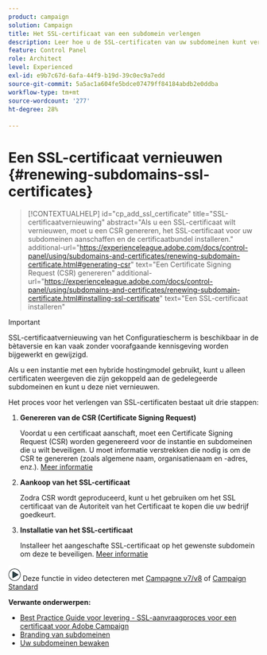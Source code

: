 ```yaml
---
product: campaign
solution: Campaign
title: Het SSL-certificaat van een subdomein verlengen
description: Leer hoe u de SSL-certificaten van uw subdomeinen kunt verlengen.
feature: Control Panel
role: Architect
level: Experienced
exl-id: e9b7c67d-6afa-44f9-b19d-39c0ec9a7edd
source-git-commit: 5a5ac1a604fe5bdce07479ff84184abdb2e0ddba
workflow-type: tm+mt
source-wordcount: '277'
ht-degree: 28%

---
```


# Een SSL-certificaat vernieuwen {#renewing-subdomains-ssl-certificates}

>[!CONTEXTUALHELP]
>id="cp_add_ssl_certificate"
>title="SSL-certificaatvernieuwing"
>abstract="Als u een SSL-certificaat wilt vernieuwen, moet u een CSR genereren, het SSL-certificaat voor uw subdomeinen aanschaffen en de certificaatbundel installeren."
>additional-url="https://experienceleague.adobe.com/docs/control-panel/using/subdomains-and-certificates/renewing-subdomain-certificate.html#generating-csr" text="Een Certificate Signing Request (CSR) genereren"
>additional-url="https://experienceleague.adobe.com/docs/control-panel/using/subdomains-and-certificates/renewing-subdomain-certificate.html#installing-ssl-certificate" text="Een SSL-certificaat installeren"

>[!IMPORTANT]
>
>SSL-certificaatvernieuwing van het Configuratiescherm is beschikbaar in de bètaversie en kan vaak zonder voorafgaande kennisgeving worden bijgewerkt en gewijzigd.
>
>Als u een instantie met een hybride hostingmodel gebruikt, kunt u alleen certificaten weergeven die zijn gekoppeld aan de gedelegeerde subdomeinen en kunt u deze niet vernieuwen.

Het proces voor het verlengen van SSL-certificaten bestaat uit drie stappen:

1. **Genereren van de CSR (Certificate Signing Request)**

   Voordat u een certificaat aanschaft, moet een Certificate Signing Request (CSR) worden gegenereerd voor de instantie en subdomeinen die u wilt beveiligen.  U moet informatie verstrekken die nodig is om de CSR te genereren (zoals algemene naam, organisatienaam en -adres, enz.). [Meer informatie](generate-csr.md)

1. **Aankoop van het SSL-certificaat**

   Zodra CSR wordt geproduceerd, kunt u het gebruiken om het SSL certificaat van de Autoriteit van het Certificaat te kopen die uw bedrijf goedkeurt.

1. **Installatie van het SSL-certificaat**

   Installeer het aangeschafte SSL-certificaat op het gewenste subdomein om deze te beveiligen. [Meer informatie](install-ssl-certificate.md)

![](assets/do-not-localize/how-to-video.png) Deze functie in video detecteren met [Campagne v7/v8](https://experienceleague.adobe.com/docs/campaign-classic-learn/control-panel/subdomains-and-certificates/adding-ssl-certificates.html#subdomains-and-certificates) of [Campaign Standard](https://experienceleague.adobe.com/docs/campaign-standard-learn/control-panel/subdomains-and-certificates/adding-ssl-certificates.html#adding-ssl-certificates)

**Verwante onderwerpen:**

* [Best Practice Guide voor levering - SSL-aanvraagproces voor een certificaat voor Adobe Campaign](https://experienceleague.adobe.com/docs/deliverability-learn/deliverability-best-practice-guide/additional-resources/campaign/ac-ssl-certificate-request.html)
* [Branding van subdomeinen](../../subdomains-certificates/using/subdomains-branding.md)
* [Uw subdomeinen bewaken](../../subdomains-certificates/using/monitoring-subdomains.md)
